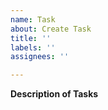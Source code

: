 ```yaml
---
name: Task
about: Create Task
title: ''
labels: ''
assignees: ''

---
```


**Description of Tasks**
